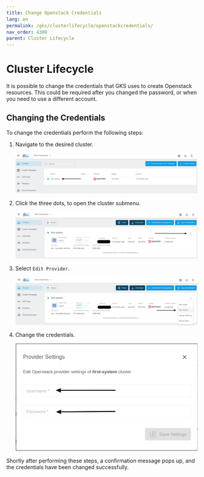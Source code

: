 ```yaml
---
title: Change Openstack Credentials
lang: en
permalink: /gks/clusterlifecycle/openstackcredentials/
nav_order: 4300
parent: Cluster Lifecycle
---
```

# Cluster Lifecycle

It is possible to change the credentials that GKS uses to create Openstack resources.
This could be required after you changed the password, or when you need to use a different account.

## Changing the Credentials

To change the credentials perform the following steps:

1. Navigate to the desired cluster.

    ![Clusters](clusters.png)

2. Click the three dots, to open the cluster submenu.

    ![Three-Dots](three-dots.png)

3. Select `Edit Provider`.

    ![Edit-Provider](edit-cluster.png)

4. Change the credentials.

    ![Credentials-Edit](credentials-edit.png)

Shortly after performing these steps, a confirmation message pops up, and the credentials have been changed successfully.
